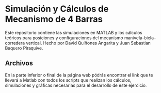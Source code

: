 # Simulación y Cálculos de Mecanismo de 4 Barras

Este repositorio contiene las simulaciones en MATLAB y los cálculos teóricos para posiciones y configuraciones del mecanismo manivela–biela–corredera vertical.
Hecho por David Quiñones Angarita y Juan Sebastian Baquero Piraquive.

## Archivos

En la parte inferior o final de la página web pódrás encontrar el link que te llevará a Matlab con todos los scripts que realizan los cálculos, simulaciones y gráficas necesarias para el desarrollo de este ejercicio.
